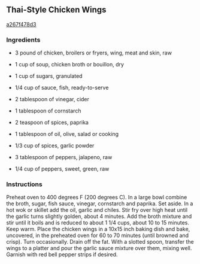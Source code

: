 ## Thai-Style Chicken Wings

[a267f478d3](http://allrecipes.com/recipe/thai-style-chicken-wings/)

### Ingredients

 - 3 pound of chicken, broilers or fryers, wing, meat and skin, raw

 - 1 cup of soup, chicken broth or bouillon, dry

 - 1 cup of sugars, granulated

 - 1/4 cup of sauce, fish, ready-to-serve

 - 2 tablespoon of vinegar, cider

 - 1 tablespoon of cornstarch

 - 2 teaspoon of spices, paprika

 - 1 tablespoon of oil, olive, salad or cooking

 - 1/3 cup of spices, garlic powder

 - 3 tablespoon of peppers, jalapeno, raw

 - 1/4 cup of peppers, sweet, green, raw

### Instructions

Preheat oven to 400 degrees F (200 degrees C). In a large bowl combine the broth, sugar, fish sauce, vinegar, cornstarch and paprika. Set aside. In a hot wok or skillet add the oil, garlic and chiles. Stir fry over high heat until the garlic turns slightly golden, about 4 minutes. Add the broth mixture and stir until it boils and is reduced to about 1 1/4 cups, about 10 to 15 minutes. Keep warm. Place the chicken wings in a 10x15 inch baking dish and bake, uncovered, in the preheated oven for 60 to 70 minutes (until browned and crisp). Turn occasionally. Drain off the fat. With a slotted spoon, transfer the wings to a platter and pour the garlic sauce mixture over them, mixing well. Garnish with red bell pepper strips if desired.